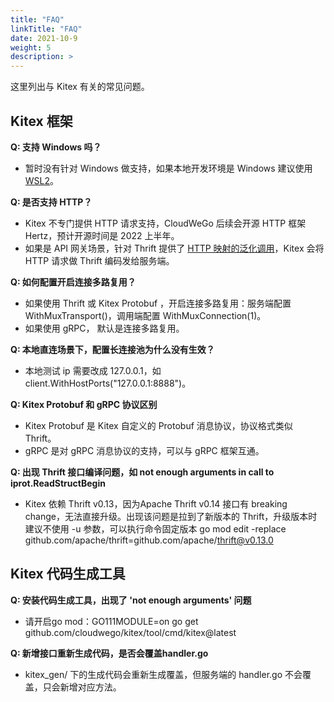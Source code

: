 ```yaml
---
title: "FAQ"
linkTitle: "FAQ"
date: 2021-10-9
weight: 5
description: >
---
```


这里列出与 Kitex 有关的常见问题。

## Kitex 框架

**Q: 支持 Windows 吗？**
* 暂时没有针对 Windows 做支持，如果本地开发环境是 Windows 建议使用 [WSL2](https://docs.microsoft.com/zh-cn/windows/wsl/install)。

**Q: 是否支持 HTTP？**
* Kitex 不专门提供 HTTP 请求支持，CloudWeGo 后续会开源 HTTP 框架 Hertz，预计开源时间是 2022 上半年。
* 如果是 API 网关场景，针对 Thrift 提供了 [HTTP 映射的泛化调用](https://www.cloudwego.io/zh/docs/tutorials/advanced-feature/generic_call/)，Kitex 会将 HTTP 请求做 Thrift 编码发给服务端。

**Q: 如何配置开启连接多路复用？**  
* 如果使用 Thrift 或 Kitex Protobuf ，开启连接多路复用：服务端配置 WithMuxTransport()，调用端配置 WithMuxConnection(1)。
* 如果使用 gRPC， 默认是连接多路复用。

**Q: 本地直连场景下，配置长连接池为什么没有生效？**  
* 本地测试 ip 需要改成 127.0.0.1，如 client.WithHostPorts("127.0.0.1:8888")。

**Q: Kitex Protobuf 和 gRPC 协议区别**  
* Kitex Protobuf 是 Kitex 自定义的 Protobuf 消息协议，协议格式类似 Thrift。
* gRPC 是对 gRPC 消息协议的支持，可以与 gRPC 框架互通。

**Q: 出现 Thrift 接口编译问题，如 not enough arguments in call to iprot.ReadStructBegin**  
* Kitex 依赖 Thrift v0.13，因为Apache Thrift v0.14 接口有 breaking change，无法直接升级。出现该问题是拉到了新版本的 Thrift，升级版本时建议不使用 -u 参数，可以执行命令固定版本 go mod edit -replace github.com/apache/thrift=github.com/apache/thrift@v0.13.0

## Kitex 代码生成工具

**Q: 安装代码生成工具，出现了 'not enough arguments' 问题**  
* 请开启go mod：GO111MODULE=on go get github.com/cloudwego/kitex/tool/cmd/kitex@latest

**Q: 新增接口重新生成代码，是否会覆盖handler.go**  
* kitex_gen/ 下的生成代码会重新生成覆盖，但服务端的 handler.go 不会覆盖，只会新增对应方法。



